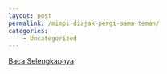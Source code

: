 ```yaml
---
layout: post
permalink: /mimpi-diajak-pergi-sama-teman/
categories:
    - Uncategorized
---
```


[Baca Selengkapnya](/10)